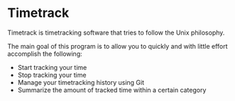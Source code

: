 # Timetrack

Timetrack is timetracking software that tries to follow the Unix philosophy.

The main goal of this program is to allow you to quickly and with little effort accomplish the following:
- Start tracking your time
- Stop tracking your time
- Manage your timetracking history using Git
- Summarize the amount of tracked time within a certain category
